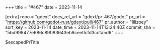 +++
title = "#467"
date = 2023-11-14

[extra]
repo = "gdext"
docs_rel_url = "gdext/pr-467/godot"
pr_url = "https://github.com/godot-rust/gdext/pull/467"
pr_author = "lilizoey"
sort_key = 2023-11-14
date_time = 2023-11-14T13:24:40Z
commit_sha = "5bd998477e686c89083643eb8cee0cfd3ccfa5d6"
+++

$escapedPrTitle
